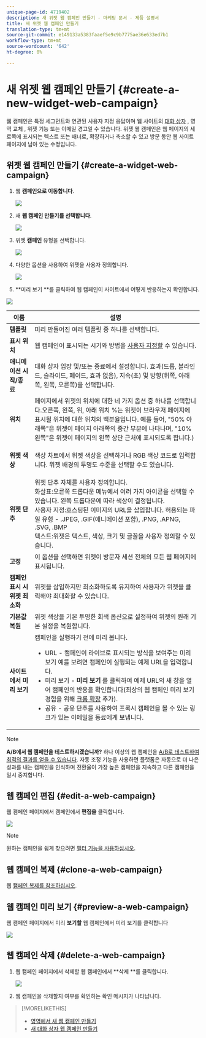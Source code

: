 ```yaml
---
unique-page-id: 4719402
description: 새 위젯 웹 캠페인 만들기 - 마케팅 문서 - 제품 설명서
title: 새 위젯 웹 캠페인 만들기
translation-type: tm+mt
source-git-commit: e149133a5383faaef5e9c9b7775ae36e633ed7b1
workflow-type: tm+mt
source-wordcount: '642'
ht-degree: 0%

---
```



# 새 위젯 웹 캠페인 만들기 {#create-a-new-widget-web-campaign}

웹 캠페인은 특정 세그먼트와 연관된 사용자 지정 응답이며 웹 사이트의 [대화 상자](create-a-new-dialog-web-campaign.md) , 영역 교체 [](create-a-new-in-zone-web-campaign.md), 위젯 기능 또는 이메일 경고일 수 있습니다. 위젯 웹 캠페인은 웹 페이지의 세로쪽에 표시되는 텍스트 또는 배너로, 확장하거나 축소할 수 있고 방문 동안 웹 사이트 페이지에 남아 있는 수정입니다.

## 위젯 웹 캠페인 만들기 {#create-a-widget-web-campaign}

1. 웹 **캠페인으로 이동합니다**.

   ![](assets/image2016-8-18-15-3a57-3a46.png)

1. 새 **웹 캠페인 만들기를 선택합니다**.

   ![](assets/create-new-web-campaign-hand-1.png)

1. 위젯 **캠페인** 유형을 선택합니다.

   ![](assets/3.png)

1. 다양한 옵션을 사용하여 위젯을 사용자 정의합니다.

   ![](assets/4.png)

1. **미리 보기 **를 클릭하여 웹 캠페인이 사이트에서 어떻게 반응하는지 확인합니다.

![](assets/preview.png)

<table> 
 <thead> 
  <tr> 
   <th colspan="1" rowspan="1">이름</th> 
   <th colspan="1" rowspan="1">설명</th> 
  </tr> 
 </thead> 
 <tbody> 
  <tr> 
   <td colspan="1"><strong>템플릿</strong></td> 
   <td colspan="1">미리 만들어진 여러 템플릿 중 하나를 선택합니다.</td> 
  </tr> 
  <tr> 
   <td colspan="1"><strong>표시 위치</strong></td> 
   <td colspan="1">웹 캠페인이 표시되는 시기와 방법을 <a href="http://docs.marketo.com/display/DOCS/Set+How+Your+Web+Campaign+Displays" rel="nofollow">사용자 지정할</a> 수 있습니다.</td> 
  </tr> 
  <tr> 
   <td colspan="1"><strong>애니메이션 시작/종료</strong></td> 
   <td colspan="1">대화 상자 입장 및/또는 종료에서 설정합니다. 효과(드롭, 블라인드, 슬라이드, 페이드, 효과 없음), 지속(초) 및 방향(위쪽, 아래쪽, 왼쪽, 오른쪽)을 선택합니다.</td> 
  </tr> 
  <tr> 
   <td colspan="1"><strong>위치</strong></td> 
   <td colspan="1">페이지에서 위젯의 위치에 대한 네 가지 옵션 중 하나를 선택합니다.오른쪽, 왼쪽, 위, 아래 위치 %는 위젯이 브라우저 페이지에 표시될 위치에 대한 위치의 백분율입니다. 예를 들어, "50% 아래쪽"은 위젯이 페이지 아래쪽의 중간 부분에 나타나며, "10% 왼쪽"은 위젯이 페이지의 왼쪽 상단 근처에 표시되도록 합니다.)<br></td> 
  </tr> 
  <tr> 
   <td colspan="1" rowspan="1"><strong>위젯 색상</strong></td> 
   <td colspan="1" rowspan="1"><p>색상 차트에서 위젯 색상을 선택하거나 RGB 색상 코드로 입력합니다. 위젯 배경의 투명도 수준을 선택할 수도 있습니다.</p></td> 
  </tr> 
  <tr> 
   <td colspan="1" rowspan="1"><p><strong>위젯 단추</strong><br></p></td> 
   <td colspan="1" rowspan="1">위젯 단추 자체를 사용자 정의합니다.<br>화살표:오른쪽 드롭다운 메뉴에서 여러 가지 아이콘을 선택할 수 있습니다. 왼쪽 드롭다운에 따라 색상이 결정됩니다.<br>사용자 지정:호스팅된 이미지의 URL을 삽입합니다. 허용되는 파일 유형 - .JPEG, .GIF(애니메이션 포함), .PNG, .APNG, .SVG, .BMP<br>텍스트:위젯은 텍스트, 색상, 크기 및 글꼴을 사용자 정의할 수 있습니다.</td> 
  </tr> 
  <tr> 
   <td colspan="1"><strong>고정</strong></td> 
   <td colspan="1">이 옵션을 선택하면 위젯이 방문자 세션 전체의 모든 웹 페이지에 표시됩니다.</td> 
  </tr> 
  <tr> 
   <td colspan="1"><strong>캠페인 표시 시 위젯 최소화</strong></td> 
   <td colspan="1">위젯을 삽입하지만 최소화하도록 유지하여 사용자가 위젯을 클릭해야 최대화할 수 있습니다.</td> 
  </tr> 
  <tr> 
   <td colspan="1"><strong>기본값 복원 </strong></td> 
   <td colspan="1">위젯 색상을 기본 투명한 회색 옵션으로 설정하여 위젯의 원래 기본 설정을 복원합니다.</td> 
  </tr> 
  <tr> 
   <td colspan="1"><strong>사이트에서 미리 보기 </strong></td> 
   <td colspan="1">캠페인을 실행하기 전에 미리 봅니다.<br> 
    <ul> 
     <li>URL - 캠페인이 라이브로 표시되는 방식을 보여주는 미리 보기 예를 보려면 캠페인이 실행되는 예제 URL을 입력합니다.</li> 
     <li>미리 보기 - <strong>미리 보기 </strong>를 클릭하여 예제 URL의 새 창을 열어 캠페인의 반응을 확인합니다(최상의 웹 캠페인 미리 보기 경험을 위해 <a href="https://chrome.google.com/extensions/detail/ldiddonjplchallbngbccbfdfeldohkj?hl=en" rel="nofollow">크롬 확장</a> 추가). </li> 
     <li>공유 - 공유 단추를 사용하여 프록시 캠페인을 볼 수 있는 링크가 있는 이메일을 동료에게 보냅니다.</li> 
    </ul></td> 
  </tr> 
 </tbody> 
</table>

>[!NOTE]
>
>**A/B에서 웹 캠페인을 테스트하시겠습니까?** 하나 이상의 웹 캠페인을 [A/B로 테스트하여 최적의 결과를 얻을 수 있습니다](ab-test-your-web-campaign.md). 자동 조정 기능을 사용하면 플랫폼은 자동으로 더 나은 성과를 내는 캠페인을 인식하며 전환율이 가장 높은 캠페인을 지속하고 다른 캠페인을 일시 중지합니다.

## 웹 캠페인 편집 {#edit-a-web-campaign}

웹 캠페인 페이지에서 캠페인에서 **편집을** 클릭합니다.

![](assets/image2016-11-4-13-3a2-3a20.png)

>[!NOTE]
>
>원하는 캠페인을 쉽게 찾으려면 [필터 기능을 사용하십시오](filter-web-campaigns.md).

## 웹 캠페인 복제 {#clone-a-web-campaign}

웹 [캠페인 복제를 참조하십시오](clone-a-web-campaign.md).

## 웹 캠페인 미리 보기 {#preview-a-web-campaign}

웹 캠페인 페이지에서 미리 **보기할** 웹 캠페인에서 미리 보기를 클릭합니다

![](assets/widget-campaign-preview-hand.png)

## 웹 캠페인 삭제 {#delete-a-web-campaign}

1. 웹 캠페인 페이지에서 삭제할 웹 캠페인에서 **삭제 **를 클릭합니다.

   ![](assets/widget-campaign-delete-hand.png)

1. 웹 캠페인을 삭제할지 여부를 확인하는 확인 메시지가 나타납니다.

>[!MORELIKETHIS]
>
>* [영역에서 새 웹 캠페인 만들기](create-a-new-in-zone-web-campaign.md)
>* [새 대화 상자 웹 캠페인 만들기](create-a-new-dialog-web-campaign.md)

